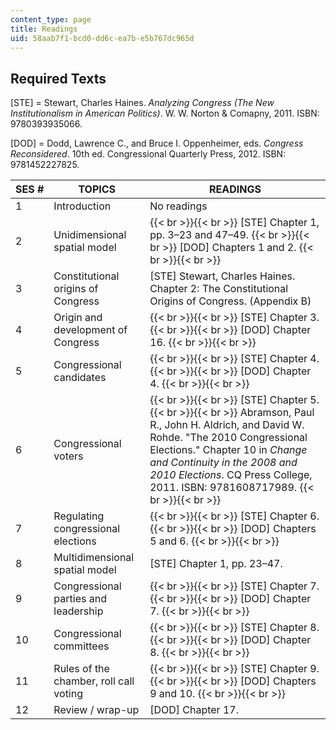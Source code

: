 ```yaml
---
content_type: page
title: Readings
uid: 58aab7f1-bcd0-dd6c-ea7b-e5b767dc965d
---
```


Required Texts
--------------

\[STE\] = Stewart, Charles Haines. _Analyzing Congress (The New Institutionalism in American Politics)_. W. W. Norton & Comapny, 2011. ISBN: 9780393935066.

\[DOD\] = Dodd, Lawrence C., and Bruce I. Oppenheimer, eds. _Congress Reconsidered_. 10th ed. Congressional Quarterly Press, 2012. ISBN: 9781452227825.

| SES # | TOPICS | READINGS |
| --- | --- | --- |
| 1 | Introduction | No readings |
| 2 | Unidimensional spatial model |  {{< br >}}{{< br >}} \[STE\] Chapter 1, pp. 3–23 and 47–49. {{< br >}}{{< br >}} \[DOD\] Chapters 1 and 2. {{< br >}}{{< br >}}  |
| 3 | Constitutional origins of Congress | \[STE\] Stewart, Charles Haines. Chapter 2: The Constitutional Origins of Congress. (Appendix B) |
| 4 | Origin and development of Congress |  {{< br >}}{{< br >}} \[STE\] Chapter 3. {{< br >}}{{< br >}} \[DOD\] Chapter 16. {{< br >}}{{< br >}}  |
| 5 | Congressional candidates |  {{< br >}}{{< br >}} \[STE\] Chapter 4. {{< br >}}{{< br >}} \[DOD\] Chapter 4. {{< br >}}{{< br >}}  |
| 6 | Congressional voters |  {{< br >}}{{< br >}} \[STE\] Chapter 5. {{< br >}}{{< br >}} Abramson, Paul R., John H. Aldrich, and David W. Rohde. "The 2010 Congressional Elections." Chapter 10 in _Change and Continuity in the 2008 and 2010 Elections_. CQ Press College, 2011. ISBN: 9781608717989. {{< br >}}{{< br >}}  |
| 7 | Regulating congressional elections |  {{< br >}}{{< br >}} \[STE\] Chapter 6. {{< br >}}{{< br >}} \[DOD\] Chapters 5 and 6. {{< br >}}{{< br >}}  |
| 8 | Multidimensional spatial model | \[STE\] Chapter 1, pp. 23–47. |
| 9 | Congressional parties and leadership |  {{< br >}}{{< br >}} \[STE\] Chapter 7. {{< br >}}{{< br >}} \[DOD\] Chapter 7. {{< br >}}{{< br >}}  |
| 10 | Congressional committees |  {{< br >}}{{< br >}} \[STE\] Chapter 8. {{< br >}}{{< br >}} \[DOD\] Chapter 8. {{< br >}}{{< br >}}  |
| 11 | Rules of the chamber, roll call voting |  {{< br >}}{{< br >}} \[STE\] Chapter 9. {{< br >}}{{< br >}} \[DOD\] Chapters 9 and 10. {{< br >}}{{< br >}}  |
| 12 | Review / wrap-up | \[DOD\] Chapter 17.